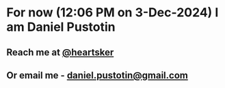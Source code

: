 # For now (12:06 PM on  3-Dec-2024) I am Daniel Pustotin
## Reach me at [@heartsker](https://t.me/heartsker)
## Or email me - daniel.pustotin@gmail.com
